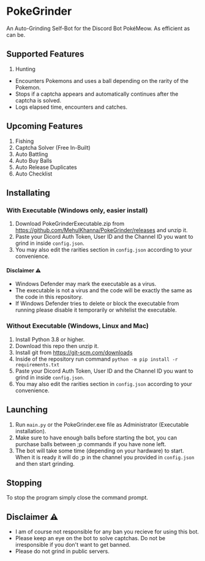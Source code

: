 # PokeGrinder
An Auto-Grinding Self-Bot for the Discord Bot PokéMeow. As efficient as can be.

## Supported Features
1. Hunting
- Encounters Pokemons and uses a ball depending on the rarity of the Pokemon.
- Stops if a captcha appears and automatically continues after the captcha is solved.
- Logs elapsed time, encounters and catches.

## Upcoming Features
1. Fishing
2. Captcha Solver (Free In-Built)
3. Auto Battling
4. Auto Buy Balls
5. Auto Release Duplicates
6. Auto Checklist

## Installating

### With Executable (Windows only, easier install)
1. Download PokeGrinderExecutable.zip from https://github.com/MehulKhanna/PokeGrinder/releases and unzip it.
2. Paste your Dicord Auth Token, User ID and the Channel ID you want to grind in inside `config.json`.
3. You may also edit the rarities section in `config.json` according to your convenience.

#### Disclaimer ⚠️
- Windows Defender may mark the executable as a virus.
- The executable is not a virus and the code will be exactly the same as the code in this repository.
- If Windows Defender tries to delete or block the executable from running please disable it temporarily or whitelist the executable.

### Without Executable (Windows, Linux and Mac)
1. Install Python 3.8 or higher.
2. Download this repo then unzip it.
3. Install git from https://git-scm.com/downloads
4. Inside of the repository run command `python -m pip install -r requirements.txt`
5. Paste your Dicord Auth Token, User ID and the Channel ID you want to grind in inside `config.json`.
6. You may also edit the rarities section in `config.json` according to your convenience.

## Launching 
1. Run `main.py` or the PokeGrinder.exe file as Administrator (Executable installation).
2. Make sure to have enough balls before starting the bot, you can purchase balls between ;p commands if you have none left.
3. The bot will take some time (depending on your hardware) to start. When it is ready it will do ;p in the channel you provided in `config.json` and then start grinding.

## Stopping
To stop the program simply close the command prompt.

## Disclaimer ⚠️
- I am of course not responsible for any ban you recieve for using this bot.
- Please keep an eye on the bot to solve captchas. Do not be irresponsible if you don't want to get banned.
- Please do not grind in public servers.
